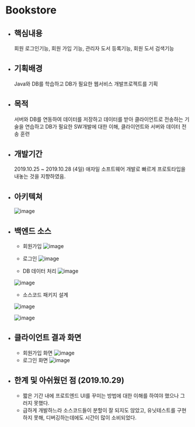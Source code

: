 # Bookstore

* ## 핵심내용
    회원 로그인기능, 회원 가입 기능, 관리자 도서 등록기능, 회원 도서 검색기능
* ## 기획배경
    Java와 DB를 학습하고 DB가 필요한 웹서비스 개발프로젝트를 기획
* ## 목적
    서버와 DB를 연동하여 데이터를 저장하고 데이터를 받아 클라이언트로 전송하는 기술을 연습하고 DB가 필요한 SW개발에 대한 이해, 클라이언트와 서버와 데이터 전송 훈련
* ## 개발기간
    2019.10.25 ~ 2019.10.28 (4일)
    애자일 소프트웨어 개발로 빠르게 프로토타입을 내놓는 것을 지향하였음.
* ## 아키텍쳐
    ![image](https://user-images.githubusercontent.com/76929823/120768669-5e4f1600-c557-11eb-934f-4ea0fee894d6.png)
 
* ## 백엔드 소스
    * 회원가입
    ![image](https://user-images.githubusercontent.com/76929823/120769091-ba199f00-c557-11eb-8de0-5803dc2d4ad5.png)
  
    * 로그인
    ![image](https://user-images.githubusercontent.com/76929823/120769277-ec2b0100-c557-11eb-8844-f68a92fc4572.png)
   
    * DB 데이터 처리
    ![image](https://user-images.githubusercontent.com/76929823/120769484-2399ad80-c558-11eb-9398-a2cd18b3a588.png)
   
    ![image](https://user-images.githubusercontent.com/76929823/120769561-38764100-c558-11eb-829a-9d4d8f0cfea6.png)
   
    * 소스코드 패키지 설계
    
    ![image](https://user-images.githubusercontent.com/76929823/120769701-5774d300-c558-11eb-9b4d-bc8b8383e67a.png)
   
    ![image](https://user-images.githubusercontent.com/76929823/120769759-665b8580-c558-11eb-949e-1b38ca051249.png)


* ## 클라이언트 결과 화면

    * 회원가입 화면
    ![image](https://user-images.githubusercontent.com/76929823/120768743-6f982280-c557-11eb-90cc-2a6b48bd2425.png)
    * 로그인 화면
    ![image](https://user-images.githubusercontent.com/76929823/120768838-85a5e300-c557-11eb-8f36-0d6d995f1b21.png)


* ## 한계 및 아쉬웠던 점 (2019.10.29)
    * 짧은 기간 내에 프로트엔드 UI를 꾸미는 방법에 대한 이해를 하여야 했으나 그러지 못했다.
    * 급하게 개발하느라 소스코드들이 분할이 잘 되지도 않았고, 유닛테스트를 구현하지 못해, 디버깅하는데에도 시간이 많이 소비되었다.
    
